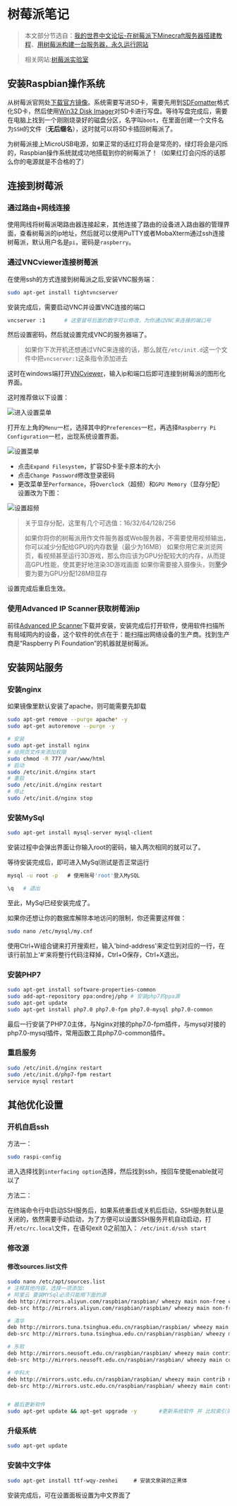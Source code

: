 # 树莓派笔记

> 本文部分节选自：[我的世界中文论坛-在树莓派下Minecraft服务器搭建教程](https://www.mcbbs.net/thread-579651-1-1.html)、[用树莓派构建一台服务器，永久运行网站](https://www.jianshu.com/p/7fbf455f3d41)

> 相关网站:[树莓派实验室](http://shumeipai.nxez.com/)



## 安装Raspbian操作系统

从树莓派官网处[下载官方镜像](https://www.raspberrypi.org/downloads/raspbian/)。系统需要写进SD卡，需要先用到[SDFomatter](https://www.sdcard.org/chs/downloads/formatter/index.html)格式化SD卡，然后使用[Win32 Disk Imager](https://sourceforge.net/projects/win32diskimager/)对SD卡进行写盘。等待写盘完成后，需要在电脑上找到一个刚刚烧录好的磁盘分区，名字叫`boot`，在里面创建一个文件名为`SSH`的文件（**无后缀名**），这时就可以将SD卡插回树莓派了。

为树莓派接上MicroUSB电源，如果正常的话红灯将会是常亮的，绿灯将会是闪烁的，Raspbian操作系统就成功地搭载到你的树莓派了！（如果红灯会闪烁的话那么你的电源就是不合格的了）



## 连接到树莓派

### 通过路由+网线连接

使用网线将树莓派喝路由器连接起来，其他连接了路由的设备进入路由器的管理界面，查看树莓派的ip地址，然后就可以使用PuTTY或者MobaXterm通过ssh连接树莓派，默认用户名是`pi`，密码是`raspberry`。



### 通过VNCviewer连接树莓派

在使用ssh的方式连接到树莓派之后,安装VNC服务端：

```sh
sudo apt-get install tightvncserver
```

安装完成后，需要启动VNC并设置VNC连接的端口

```sh
vncserver :1      # 这里冒号后面的数字可以修改，为你通过VNC来连接的端口号
```

然后设置密码，然后就设置完成VNC的服务器端了。

> 如果你下次开机还想通过VNC来连接的话，那么就在`/etc/init.d`这一个文件中把`vncserver:1`这条指令添加进去

这时在windows端打开[VNCviewer](https://www.realvnc.com/en/connect/download/viewer/)，输入ip和端口后即可连接到树莓派的图形化界面。

这时推荐做以下设置：

![进入设置菜单](./img/sp1.jpg)

  打开左上角的`Menu`一栏，选择其中的`Preferences`一栏，再选择`Raspberry Pi Configuration`一栏，出现系统设置界面。

![设置菜单](./img/sp2.jpg)

- 点击`Expand Filesystem`，扩容SD卡至卡原本的大小
- 点击`Change Password`修改登录密码
- 更改菜单至`Performance`，将`Overclock`（超频）和`GPU Memory`（显存分配）设置改为下图：

![设置超频](./img/sp3.jpg)

> 关于显存分配，这里有几个可选值：16/32/64/128/256
>
> 如果你将你的树莓派用作文件服务器或Web服务器，不需要使用视频输出，你可以减少分配给GPU的内存数量（最少为16MB）
> 如果你用它来浏览网页，看视频甚至运行3D游戏，那么你应该为GPU分配较大的内存，从而提高GPU性能，使其更好地渲染3D游戏画面
> 如果你需要接入摄像头，则**至少**要为要为GPU分配128MB显存

设置完成后重启生效。



### 使用Advanced IP Scanner获取树莓派ip

前往[Advanced IP Scanner](https://www.advanced-ip-scanner.com/cn/)下载并安装，安装完成后打开软件，使用软件扫描所有局域网内的设备，这个软件的优点在于：能扫描出网络设备的生产商。找到生产商是“Raspberry Pi Foundation”的机器就是树莓派。



## 安装网站服务

### 安装nginx

如果镜像里默认安装了apache，则可能需要先卸载

```sh
sudo apt-get remove --purge apache* -y
sudo apt-get autoremove --purge -y
```



```sh
# 安装
sudo apt-get install nginx
# 给网页文件夹添加权限
sudo chmod -R 777 /var/www/html
# 启动
sudo /etc/init.d/nginx start
# 重启
sudo /etc/init.d/nginx restart
# 停止
sudo /etc/init.d/nginx stop
```



### 安装MySql

```sh
sudo apt-get install mysql-server mysql-client
```

安装过程中会弹出界面让你输入root的密码，输入两次相同的就可以了。

等待安装完成后，即可进入MySql测试是否正常运行

```sh
mysql -u root -p   # 使用账号'root'登入MySQL

\q   # 退出
```

至此，MySql已经安装完成了。

如果你还想让你的数据库解除本地访问的限制，你还需要这样做：

```sh
sudo nano /etc/mysql/my.cnf
```

  使用Ctrl+W组合键来打开搜索栏，输入'bind-address'来定位到对应的一行，在该行前加上'#'来将整行代码注释掉，Ctrl+O保存，Ctrl+X退出。



### 安装PHP7

```sh
sudo apt-get install software-properties-common
sudo add-apt-repository ppa:ondrej/php # 安装php7的ppa源
sudo apt-get update
sudo apt-get install php7.0 php7.0-fpm php7.0-mysql php7.0-common
```

最后一行安装了PHP7.0主体，与Nginx对接的php7.0-fpm插件，与mysql对接的php7.0-mysql插件，常用函数工具php7.0-common插件。



### 重启服务

```sh
sudo /etc/init.d/nginx restart
sudo /etc/init.d/php7-fpm restart
service mysql restart
```





## 其他优化设置

### 开机自启ssh

方法一：

```sh
sudo raspi-config
```

进入选择找到`interfacing option`选择，然后找到ssh，按回车使能enable就可以了

方法二：

在终端命令行中启动SSH服务后，如果系统重启或关机后启动，SSH服务默认是关闭的，依然需要手动启动，为了方便可以设置SSH服务开机自动启动，打开`/etc/rc.local`文件，在语句exit 0之前加入：
 `/etc/init.d/ssh start`



### 修改源

#### 修改sources.list文件

```sh
sudo nano /etc/apt/sources.list 
# 注释其他内容，选择一项添加:
# 阿里云 要装MYSql必须只能用下面的源
deb http://mirrors.aliyun.com/raspbian/raspbian/ wheezy main non-free contrib
deb-src http://mirrors.aliyun.com/raspbian/raspbian/ wheezy main non-free contrib

# 清华
deb http://mirrors.tuna.tsinghua.edu.cn/raspbian/raspbian/ wheezy main contrib non-free rpi 
deb-src http://mirrors.tuna.tsinghua.edu.cn/raspbian/raspbian/ wheezy main contrib non-free rpi 

# 东软
deb http://mirrors.neusoft.edu.cn/raspbian/raspbian/ wheezy main contrib non-free rpi 
deb-src http://mirrors.neusoft.edu.cn/raspbian/raspbian/ wheezy main contrib non-free rpi 

# 中科大
deb http://mirrors.ustc.edu.cn/raspbian/raspbian/ wheezy main contrib non-free rpi 
deb-src http://mirrors.ustc.edu.cn/raspbian/raspbian/ wheezy main contrib non-free rpi


# 最后更新软件
sudo apt-get update && apt-get upgrade -y       #更新系统软件 并 比较索引清单更新依赖关系
```



### 升级系统

```sh
sudo apt-get update
```



### 安装中文字体

```sh
sudo apt-get install ttf-wqy-zenhei     # 安装文泉驿的正黑体
```

安装完成后，可在设置面板设置为中文界面了



